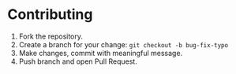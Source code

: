 # Contributing

1. Fork the repository.
2. Create a branch for your change: `git checkout -b bug-fix-typo`
3. Make changes, commit with meaningful message.
4. Push branch and open Pull Request.
